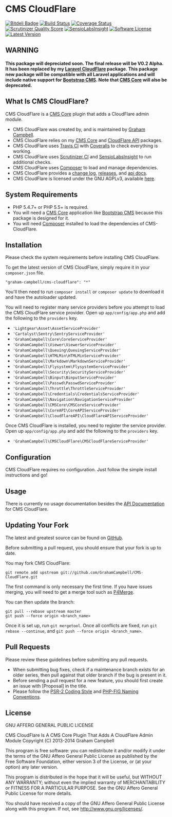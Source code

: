 CMS CloudFlare
==============


[![Bitdeli Badge](https://d2weczhvl823v0.cloudfront.net/GrahamCampbell/CMS-CloudFlare/trend.png)](https://bitdeli.com/free "Bitdeli Badge")
[![Build Status](https://travis-ci.org/GrahamCampbell/CMS-CloudFlare.png)](https://travis-ci.org/GrahamCampbell/CMS-CloudFlare)
[![Coverage Status](https://coveralls.io/repos/GrahamCampbell/CMS-CloudFlare/badge.png)](https://coveralls.io/r/GrahamCampbell/CMS-CloudFlare)
[![Scrutinizer Quality Score](https://scrutinizer-ci.com/g/GrahamCampbell/CMS-CloudFlare/badges/quality-score.png?s=4ad15489ff848af2982e501526b7cce5fffb1961)](https://scrutinizer-ci.com/g/GrahamCampbell/CMS-CloudFlare)
[![SensioLabsInsight](https://insight.sensiolabs.com/projects/41177cf4-9286-4ce8-b05c-041274cc18eb/mini.png)](https://insight.sensiolabs.com/projects/41177cf4-9286-4ce8-b05c-041274cc18eb)
[![Software License](https://poser.pugx.org/graham-campbell/cms-cloudflare/license.png)](https://github.com/GrahamCampbell/CMS-CloudFlare/blob/master/LICENSE.md)
[![Latest Version](https://poser.pugx.org/graham-campbell/cms-cloudflare/v/stable.png)](https://packagist.org/packages/graham-campbell/cms-cloudflare)


## WARNING

#### This package will depreciated soon. The final release will be V0.2 Alpha. It has been replaced by my [Laravel CloudFlare](https://github.com/GrahamCampbell/Laravel-CloudFlare) package. This package new package will be compatible with all Laravel applications and will include native support for [Bootstrap CMS](https://github.com/GrahamCampbell/Bootstrap-CMS). Note that [CMS Core](https://github.com/GrahamCampbell/CMS-Core) will also be deprecated.


## What Is CMS CloudFlare?

CMS CloudFlare is a [CMS Core](https://github.com/GrahamCampbell/CMS-Core) plugin that adds a CloudFlare admin module.

* CMS CloudFlare was created by, and is maintained by [Graham Campbell](https://github.com/GrahamCampbell).
* CMS CloudFlare relies on my [CMS Core](https://github.com/GrahamCampbell/CMS-Core) and [CloudFlare API](https://github.com/GrahamCampbell/CloudFlare-API) packages.
* CMS CloudFlare uses [Travis CI](https://travis-ci.org/GrahamCampbell/CMS-CloudFlare) with [Coveralls](https://coveralls.io/r/GrahamCampbell/CMS-CloudFlare) to check everything is working.
* CMS CloudFlare uses [Scrutinizer CI](https://scrutinizer-ci.com/g/GrahamCampbell/CMS-CloudFlare) and [SensioLabsInsight](https://insight.sensiolabs.com/projects/41177cf4-9286-4ce8-b05c-041274cc18eb) to run additional checks.
* CMS CloudFlare uses [Composer](https://getcomposer.org) to load and manage dependencies.
* CMS CloudFlare provides a [change log](https://github.com/GrahamCampbell/CMS-CloudFlare/blob/master/CHANGELOG.md), [releases](https://github.com/GrahamCampbell/CMS-CloudFlare/releases), and [api docs](http://grahamcampbell.github.io/CMS-CloudFlare).
* CMS CloudFlare is licensed under the GNU AGPLv3, available [here](https://github.com/GrahamCampbell/CMS-CloudFlare/blob/master/LICENSE.md).


## System Requirements

* PHP 5.4.7+ or PHP 5.5+ is required.
* You will need a [CMS Core](https://github.com/GrahamCampbell/CMS-Core) application like [Bootstrap CMS](https://github.com/GrahamCampbell/Bootstrap-CMS) because this package is designed for it.
* You will need [Composer](https://getcomposer.org) installed to load the dependencies of CMS-CloudFlare.


## Installation

Please check the system requirements before installing CMS CloudFlare.

To get the latest version of CMS CloudFlare, simply require it in your `composer.json` file.

`"graham-campbell/cms-cloudflare": "*"`

You'll then need to run `composer install` or `composer update` to download it and have the autoloader updated.


You will need to register many service providers before you attempt to load the CMS CloudFlare service provider. Open up `app/config/app.php` and add the following to the `providers` key.

* `'Lightgear\Asset\AssetServiceProvider'`
* `'Cartalyst\Sentry\SentryServiceProvider'`
* `'GrahamCampbell\Core\CoreServiceProvider'`
* `'GrahamCampbell\Viewer\ViewerServiceProvider'`
* `'GrahamCampbell\Queuing\QueuingServiceProvider'`
* `'GrahamCampbell\HTMLMin\HTMLMinServiceProvider'`
* `'GrahamCampbell\Markdown\MarkdownServiceProvider'`
* `'GrahamCampbell\Flysystem\FlysystemServiceProvider'`
* `'GrahamCampbell\Security\SecurityServiceProvider'`
* `'GrahamCampbell\Binput\BinputServiceProvider'`
* `'GrahamCampbell\Passwd\PasswdServiceProvider'`
* `'GrahamCampbell\Throttle\ThrottleServiceProvider'`
* `'GrahamCampbell\Credentials\CredentialsServiceProvider'`
* `'GrahamCampbell\Navigation\NavigationServiceProvider'`
* `'GrahamCampbell\CMSCore\CMSCoreServiceProvider'`
* `'GrahamCampbell\CoreAPI\CoreAPIServiceProvider'`
* `'GrahamCampbell\CloudFlareAPI\CloudFlareAPIServiceProvider'`

Once CMS CloudFlare is installed, you need to register the service provider. Open up `app/config/app.php` and add the following to the `providers` key.

* `'GrahamCampbell\CMSCloudFlare\CMSCloudFlareServiceProvider'`


## Configuration

CMS CloudFlare requires no configuration. Just follow the simple install instructions and go!


## Usage

There is currently no usage documentation besides the [API Documentation](http://grahamcampbell.github.io/CMS-CloudFlare) for CMS CloudFlare.


## Updating Your Fork

The latest and greatest source can be found on [GitHub](https://github.com/GrahamCampbell/CMS-CloudFlare).

Before submitting a pull request, you should ensure that your fork is up to date.

You may fork CMS CloudFlare:

    git remote add upstream git://github.com/GrahamCampbell/CMS-CloudFlare.git

The first command is only necessary the first time. If you have issues merging, you will need to get a merge tool such as [P4Merge](http://perforce.com/product/components/perforce_visual_merge_and_diff_tools).

You can then update the branch:

    git pull --rebase upstream master
    git push --force origin <branch_name>

Once it is set up, run `git mergetool`. Once all conflicts are fixed, run `git rebase --continue`, and `git push --force origin <branch_name>`.


## Pull Requests

Please review these guidelines before submitting any pull requests.

* When submitting bug fixes, check if a maintenance branch exists for an older series, then pull against that older branch if the bug is present in it.
* Before sending a pull request for a new feature, you should first create an issue with [Proposal] in the title.
* Please follow the [PSR-2 Coding Style](https://github.com/php-fig/fig-standards/blob/master/accepted/PSR-2-coding-style-guide.md) and [PHP-FIG Naming Conventions](https://github.com/php-fig/fig-standards/blob/master/bylaws/002-psr-naming-conventions.md).


## License

GNU AFFERO GENERAL PUBLIC LICENSE

CMS CloudFlare Is A CMS Core Plugin That Adds A CloudFlare Admin Module
Copyright (C) 2013-2014  Graham Campbell

This program is free software: you can redistribute it and/or modify
it under the terms of the GNU Affero General Public License as published by
the Free Software Foundation, either version 3 of the License, or
(at your option) any later version.

This program is distributed in the hope that it will be useful,
but WITHOUT ANY WARRANTY; without even the implied warranty of
MERCHANTABILITY or FITNESS FOR A PARTICULAR PURPOSE.  See the
GNU Affero General Public License for more details.

You should have received a copy of the GNU Affero General Public License
along with this program.  If not, see <http://www.gnu.org/licenses/>.
